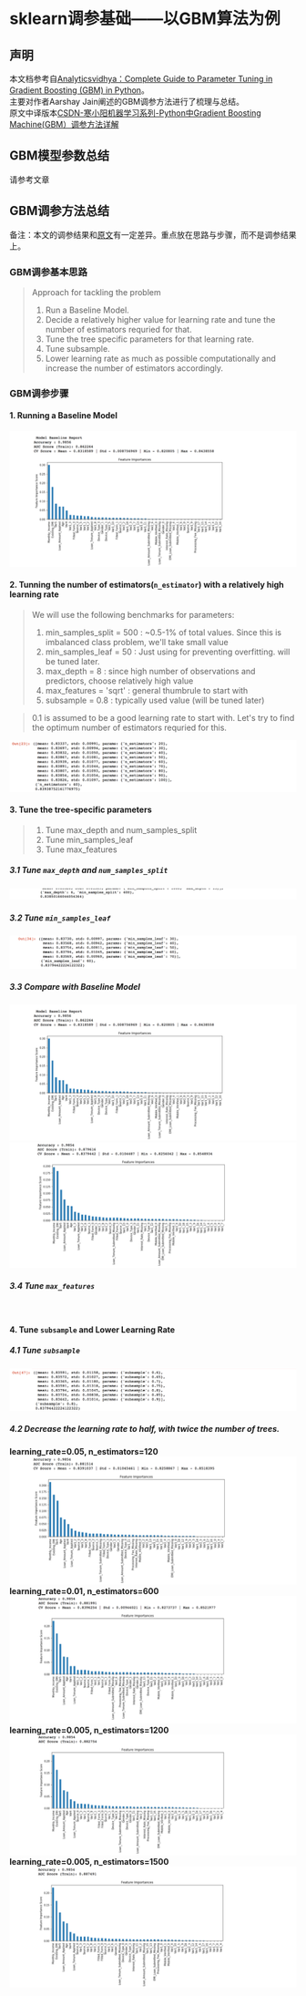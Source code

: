 # sklearn调参基础——以GBM算法为例
## 声明
本文档参考自[Analyticsvidhya：Complete Guide to Parameter Tuning in Gradient Boosting (GBM) in Python](https://www.analyticsvidhya.com/blog/2016/02/complete-guide-parameter-tuning-gradient-boosting-gbm-python/#)。  
主要对作者Aarshay Jain阐述的GBM调参方法进行了梳理与总结。  
原文中译版本[CSDN-寒小阳机器学习系列-Python中Gradient Boosting Machine(GBM）调参方法详解](http://blog.csdn.net/han_xiaoyang/article/details/52663170)  

## GBM模型参数总结

请参考文章

## GBM调参方法总结
备注：本文的调参结果和[原文](https://www.analyticsvidhya.com/blog/2016/02/complete-guide-parameter-tuning-gradient-boosting-gbm-python/#)有一定差异。重点放在思路与步骤，而不是调参结果上。

### GBM调参基本思路

>Approach for tackling the problem
>1. Run a Baseline Model.
>2. Decide a relatively higher value for learning rate and tune the number of estimators requried for that.
>3. Tune the tree specific parameters for that learning rate.
>4. Tune subsample.
>5. Lower learning rate as much as possible computationally and increase the number of estimators accordingly.

### GBM调参步骤
#### 1. Running a Baseline Model
<img src="https://github.com/CaoZhens/ML_Learning/blob/master/study/10_FeatureEngineering/pic/GBM_TunPara_Baseline.png" alt="" data-canonical-src=""  />  

#### 2. Tunning the number of estimators(`n_estimator`) with a relatively high learning rate

>We will use the following benchmarks for parameters:
>1. min_samples_split = 500 :  ~0.5-1% of total values. Since this is imbalanced class problem, we'll take small value
>2. min_samples_leaf = 50 :  Just using for preventing overfitting. will be tuned later.
>3. max_depth = 8 :  since high number of observations and predictors, choose relatively high value
>4. max_features = 'sqrt' : general thumbrule to start with
>5. subsample = 0.8 :  typically used value (will be tuned later)

>0.1 is assumed to be a good learning rate to start with. Let's try to find the optimum number of estimators requried for this.

<img src="https://github.com/CaoZhens/ML_Learning/blob/master/study/10_FeatureEngineering/pic/GBM_TunPara_GS_n_estimator.png" alt="" data-canonical-src=""  />  

#### 3. Tune the tree-specific parameters
>1. Tune max_depth and num_samples_split
>2. Tune min_samples_leaf
>3. Tune max_features

##### 3.1 Tune `max_depth` and `num_samples_split`
<img src="https://github.com/CaoZhens/ML_Learning/blob/master/study/10_FeatureEngineering/pic/GBM_TunPara_GS_3_1.png" alt="" data-canonical-src=""  />  

##### 3.2 Tune `min_samples_leaf`
<img src="https://github.com/CaoZhens/ML_Learning/blob/master/study/10_FeatureEngineering/pic/GBM_TunPara_GS_3_2.png" alt="" data-canonical-src=""  />  

##### 3.3 Compare with Baseline Model
<img src="https://github.com/CaoZhens/ML_Learning/blob/master/study/10_FeatureEngineering/pic/GBM_TunPara_Baseline.png" alt="" data-canonical-src=""  />  
<img src="https://github.com/CaoZhens/ML_Learning/blob/master/study/10_FeatureEngineering/pic/GBM_TunPara_GS_3_3.png" alt="" data-canonical-src=""  />  

##### 3.4 Tune `max_features`
<img src="https://github.com/CaoZhens/ML_Learning/blob/master/study/10_FeatureEngineering/pic/GBM_TunPara_GS_3_4.png" alt="" data-canonical-src=""  />  

#### 4. Tune `subsample` and Lower Learning Rate
##### 4.1 Tune `subsample`
<img src="https://github.com/CaoZhens/ML_Learning/blob/master/study/10_FeatureEngineering/pic/GBM_TunPara_GS_4_1.png" alt="" data-canonical-src=""  />  

##### 4.2 Decrease the learning rate to half, with twice the number of trees.

**learning_rate=0.05, n_estimators=120**  
<img src="https://github.com/CaoZhens/ML_Learning/blob/master/study/10_FeatureEngineering/pic/GBM_TunPara_GS_4_2_1.png" alt="" data-canonical-src=""  />  
**learning_rate=0.01, n_estimators=600**  
<img src="https://github.com/CaoZhens/ML_Learning/blob/master/study/10_FeatureEngineering/pic/GBM_TunPara_GS_4_2_2.png" alt="" data-canonical-src=""  />  
**learning_rate=0.005, n_estimators=1200**  
<img src="https://github.com/CaoZhens/ML_Learning/blob/master/study/10_FeatureEngineering/pic/GBM_TunPara_GS_4_2_3.png" alt="" data-canonical-src=""  />  
**learning_rate=0.005, n_estimators=1500**  
<img src="https://github.com/CaoZhens/ML_Learning/blob/master/study/10_FeatureEngineering/pic/GBM_TunPara_GS_4_2_4.png" alt="" data-canonical-src=""  />  